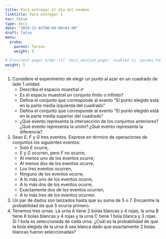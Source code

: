 ```yaml
---
title: Para entregar el día del examen
linktitle: Para entregar 1
toc: false
type: docs
date: "2019-12-02T00:00:00+01:00"
draft: false
menu:
  proba:
    parent: Tareas
    weight: 5

# Prev/next pager order (if `docs_section_pager` enabled in `params.toml`)
weight: 5
---
```


1. Considere el experimento de elegir un punto al azar en un cuadrado de lado $1$ unidad.
    * Describa el espacio muestral $\mathcal{S}$
    * Es el espacio muestral un conjunto finito o infinito?
    * Defina el conjunto que corresponde al evento "El punto elegido está en la parte media izquierda del cuadrado"
    * Defina el conjunto que corresponde al evento "El punto elegido está en la parte media superior del cuadrado"
    * ¿Qué evento representa la intersección de los conjuntos anteriores? ¿Qué evento representa la unión? ¿Qué evento representa la diferencia?
2. Sean $E$, $F$ y $G$ tres eventos. Exprese en término de operaciones de conjuntos los siguientes eventos:
    * Solo $E$ ocurre,
    * $E$ y $G$ ocurren, pero $F$ no ocurre,
    * Al menos uno de los eventos ocurre,
    * Al menos dos de los eventos ocurre,
    * Los tres eventos ocurren,
    * Ninguno de los eventos ocurre,
    * A lo más uno de los eventos ocurre,
    * A lo más dos de los eventos ocurre,
    * Exactamente dos de los eventos ocurren,
    * A lo más tres de los eventos ocurren.    
3. Un par de dados son lanzados hasta que su suma de 5 o 7. Encuentre la probabilidad de que 5 ocurra primero.    
4. Tenemos tres urnas. La urna A tiene 2 bolas blancas y 4 rojas, la urna B tiene 8 bolas blancas y 4 rojas y la urna C tiene 1 bola blanca y 3 rojas. Si 1 bola es seleccionada de cada urna. ¿Cuál es la probabilidad de que la bola elegida de la urna A sea blanca dado que exactamente 2 bolas blancas fueron seleccionadas?

